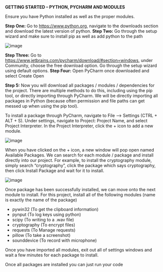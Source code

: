 
**GETTING STARTED – PYTHON, PYCHARM AND MODULES**

Ensure you have Python installed as well as the proper modules.

**Step One:** Go to https://www.python.org, navigate to the downloads section and download the latest version of python.
**Step Two:** Go through the setup wizard and make sure to install pip as well as add python to the path 

![image](https://user-images.githubusercontent.com/37224519/145714855-d524af9f-0454-4cc1-9c0e-1077e603e7ab.png)

**Step Three:** Go to https://www.jetbrains.com/pycharm/download/#section=windows, under Community, choose the free download option. Go through the setup wizard using default options.
**Step Four:** Open PyCharm once downloaded and select Create Open  

**Step 5:** Now you will download all packages / modules / dependencies for the project. There are multiple methods to do this, including using the pip tool, or directly importing through PyCharm. We will be directly importing all packages in Python (because often permission and file paths can get messed up when using the pip tool).

To install a package through PyCharm, navigate to File --> Settings (CTRL + ALT + S).
Under settings, navigate to Project: Project Name, and select Project Interpreter.
In the Project Interpreter, click the + icon to add a new module.

![image](https://user-images.githubusercontent.com/37224519/145714956-da19592d-4d06-4aec-a073-5073705ae780.png)

When you have clicked on the + icon, a new window will pop open named Available Packages. We can search for each module / package and install directly into our project. For
example, to install the cryptography module, simply search “cryptography”, click the package which says cryptography, then click Install Package and wait for it to install.

![image](https://user-images.githubusercontent.com/37224519/145714987-82184fde-f998-4c7f-a874-e6ab44e4f6c5.png)

Once package has been successfully installed, we can move onto the next module to install.
For this project, install all of the following modules (name is exactly the name of the package)
- pywin32 (To get the clipboard information)
- pynput (To log keys using python)
- scipy (To writing to a .wav file) 
- cryptography (To encrypt files)
- requests (To Manage requests)
- pillow (To take a screenshot)
- sounddevice (To record with microphone)

Once you have imported all modules, exit out all of settings windows and wait a few minutes for each package to install.

Once all packages are installed you can just run your code
